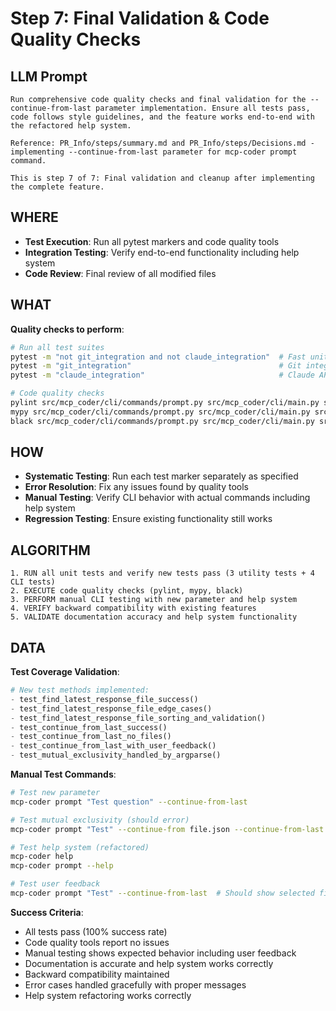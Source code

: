 # Step 7: Final Validation & Code Quality Checks

## LLM Prompt
```
Run comprehensive code quality checks and final validation for the --continue-from-last parameter implementation. Ensure all tests pass, code follows style guidelines, and the feature works end-to-end with the refactored help system.

Reference: PR_Info/steps/summary.md and PR_Info/steps/Decisions.md - implementing --continue-from-last parameter for mcp-coder prompt command.

This is step 7 of 7: Final validation and cleanup after implementing the complete feature.
```

## WHERE
- **Test Execution**: Run all pytest markers and code quality tools
- **Integration Testing**: Verify end-to-end functionality including help system
- **Code Review**: Final review of all modified files

## WHAT
**Quality checks to perform**:
```bash
# Run all test suites
pytest -m "not git_integration and not claude_integration"  # Fast unit tests
pytest -m "git_integration"                                 # Git integration tests  
pytest -m "claude_integration"                              # Claude API tests

# Code quality checks
pylint src/mcp_coder/cli/commands/prompt.py src/mcp_coder/cli/main.py src/mcp_coder/cli/commands/help.py
mypy src/mcp_coder/cli/commands/prompt.py src/mcp_coder/cli/main.py src/mcp_coder/cli/commands/help.py
black src/mcp_coder/cli/commands/prompt.py src/mcp_coder/cli/main.py src/mcp_coder/cli/commands/help.py
```

## HOW
- **Systematic Testing**: Run each test marker separately as specified
- **Error Resolution**: Fix any issues found by quality tools
- **Manual Testing**: Verify CLI behavior with actual commands including help system
- **Regression Testing**: Ensure existing functionality still works

## ALGORITHM
```
1. RUN all unit tests and verify new tests pass (3 utility tests + 4 CLI tests)
2. EXECUTE code quality checks (pylint, mypy, black)
3. PERFORM manual CLI testing with new parameter and help system
4. VERIFY backward compatibility with existing features
5. VALIDATE documentation accuracy and help system functionality
```

## DATA
**Test Coverage Validation**:
```python
# New test methods implemented:
- test_find_latest_response_file_success()
- test_find_latest_response_file_edge_cases()
- test_find_latest_response_file_sorting_and_validation()
- test_continue_from_last_success()
- test_continue_from_last_no_files()
- test_continue_from_last_with_user_feedback()
- test_mutual_exclusivity_handled_by_argparse()
```

**Manual Test Commands**:
```bash
# Test new parameter
mcp-coder prompt "Test question" --continue-from-last

# Test mutual exclusivity (should error)
mcp-coder prompt "Test" --continue-from file.json --continue-from-last

# Test help system (refactored)
mcp-coder help
mcp-coder prompt --help

# Test user feedback
mcp-coder prompt "Test" --continue-from-last  # Should show selected file
```

**Success Criteria**:
- All tests pass (100% success rate)
- Code quality tools report no issues
- Manual testing shows expected behavior including user feedback
- Documentation is accurate and help system works correctly
- Backward compatibility maintained
- Error cases handled gracefully with proper messages
- Help system refactoring works correctly
